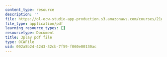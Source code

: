 ```yaml
---
content_type: resource
description: ''
file: https://ol-ocw-studio-app-production.s3.amazonaws.com/courses/21g-503-japanese-iii-fall-2019/002a5b24424332cb7f59f060e00130ac_-W8jzpw_TgE.pdf
file_type: application/pdf
learning_resource_types: []
resourcetype: Document
title: 3play pdf file
type: OCWFile
uid: 002a5b24-4243-32cb-7f59-f060e00130ac
---
```

